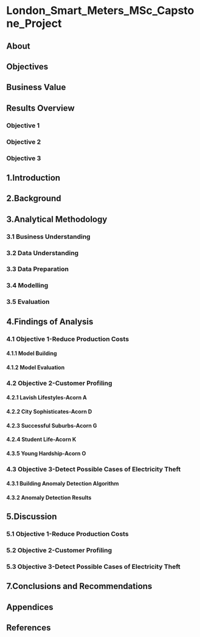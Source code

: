 # London_Smart_Meters_MSc_Capstone_Project

## About ##

## Objectives ## 

## Business Value ##

## Results Overview ##

### Objective 1 ###

### Objective 2 ###

### Objective 3 ###
## 1.Introduction ##
  
## 2.Background ##

## 3.Analytical Methodology ## 

### 3.1 Business Understanding ###
### 3.2 Data Understanding ###
### 3.3 Data Preparation ###
### 3.4 Modelling ###
### 3.5 Evaluation ###

## 4.Findings of Analysis ##
### 4.1 Objective 1-Reduce Production Costs	###
#### 4.1.1 Model Building	####
#### 4.1.2 Model Evaluation	####
### 4.2 Objective 2-Customer Profiling	###
#### 4.2.1 Lavish Lifestyles-Acorn A	####
#### 4.2.2 City Sophisticates-Acorn D ####
#### 4.2.3 Successful Suburbs-Acorn G ####
#### 4.2.4 Student Life-Acorn K ####
#### 4.3.5 Young Hardship-Acorn O ####
### 4.3 Objective 3-Detect Possible Cases of Electricity Theft	##
#### 4.3.1 Building Anomaly Detection Algorithm ####
#### 4.3.2 Anomaly Detection Results	####

## 5.Discussion	##
### 5.1 Objective 1-Reduce Production Costs	###
### 5.2 Objective 2-Customer Profiling	###
### 5.3 Objective 3-Detect Possible Cases of Electricity Theft ###

## 7.Conclusions and Recommendations ##

## Appendices	##
## References	##
